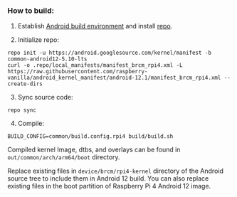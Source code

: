 ### How to build:

1. Establish [Android build environment](https://source.android.com/setup/initializing) and install [repo](https://source.android.com/docs/setup/develop#installing-repo).

2. Initialize repo:

```
repo init -u https://android.googlesource.com/kernel/manifest -b common-android12-5.10-lts
curl -o .repo/local_manifests/manifest_brcm_rpi4.xml -L https://raw.githubusercontent.com/raspberry-vanilla/android_kernel_manifest/android-12.1/manifest_brcm_rpi4.xml --create-dirs
```

3. Sync source code:

```
repo sync
```

4. Compile:

```
BUILD_CONFIG=common/build.config.rpi4 build/build.sh
```

Compiled kernel Image, dtbs, and overlays can be found in `out/common/arch/arm64/boot` directory.

Replace existing files in `device/brcm/rpi4-kernel` directory of the Android source tree to include them in Android 12 build. You can also replace existing files in the boot partition of Raspberry Pi 4 Android 12 image.
